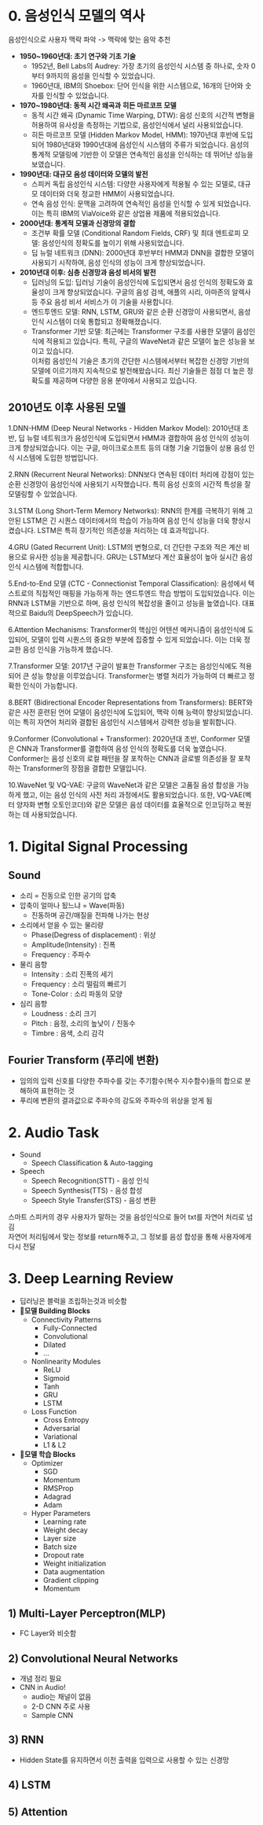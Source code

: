 # 0. 음성인식 모델의 역사  
음성인식으로 사용자 맥락 파악 -> 맥락에 맞는 음악 추천  

- **1950~1960년대: 초기 연구와 기초 기술**  
  - 1952년, Bell Labs의 Audrey: 가장 초기의 음성인식 시스템 중 하나로, 숫자 0부터 9까지의 음성을 인식할 수 있었습니다.  
  - 1960년대, IBM의 Shoebox: 단어 인식을 위한 시스템으로, 16개의 단어와 숫자를 인식할 수 있었습니다.  
- **1970~1980년대: 동적 시간 왜곡과 히든 마르코프 모델**  
  - 동적 시간 왜곡 (Dynamic Time Warping, DTW): 음성 신호의 시간적 변형을 허용하여 유사성을 측정하는 기법으로, 음성인식에서 널리 사용되었습니다.  
  - 히든 마르코프 모델 (Hidden Markov Model, HMM): 1970년대 후반에 도입되어 1980년대와 1990년대에 음성인식 시스템의 주류가 되었습니다. 음성의 통계적 모델링에 기반한 이 모델은 연속적인 음성을 인식하는 데 뛰어난 성능을 보였습니다.  
- **1990년대: 대규모 음성 데이터와 모델의 발전**  
  - 스피커 독립 음성인식 시스템: 다양한 사용자에게 적용될 수 있는 모델로, 대규모 데이터와 더욱 정교한 HMM이 사용되었습니다.  
  - 연속 음성 인식: 문맥을 고려하여 연속적인 음성을 인식할 수 있게 되었습니다. 이는 특히 IBM의 ViaVoice와 같은 상업용 제품에 적용되었습니다.  
- **2000년대: 통계적 모델과 신경망의 결합**  
  - 조건부 확률 모델 (Conditional Random Fields, CRF) 및 최대 엔트로피 모델: 음성인식의 정확도를 높이기 위해 사용되었습니다.  
  - 딥 뉴럴 네트워크 (DNN): 2000년대 후반부터 HMM과 DNN을 결합한 모델이 사용되기 시작하여, 음성 인식의 성능이 크게 향상되었습니다.  
- **2010년대 이후: 심층 신경망과 음성 비서의 발전**  
  - 딥러닝의 도입: 딥러닝 기술이 음성인식에 도입되면서 음성 인식의 정확도와 효율성이 크게 향상되었습니다. 구글의 음성 검색, 애플의 시리, 아마존의 알렉사 등 주요 음성 비서 서비스가 이 기술을 사용합니다.  
  - 엔드투엔드 모델: RNN, LSTM, GRU와 같은 순환 신경망이 사용되면서, 음성인식 시스템이 더욱 통합되고 정확해졌습니다.  
  - Transformer 기반 모델: 최근에는 Transformer 구조를 사용한 모델이 음성인식에 적용되고 있습니다. 특히, 구글의 WaveNet과 같은 모델이 높은 성능을 보이고 있습니다.  
  이처럼 음성인식 기술은 초기의 간단한 시스템에서부터 복잡한 신경망 기반의 모델에 이르기까지 지속적으로 발전해왔습니다. 최신 기술들은 점점 더 높은 정확도를 제공하며 다양한 응용 분야에서 사용되고 있습니다.  

## 2010년도 이후 사용된 모델  
1.DNN-HMM (Deep Neural Networks - Hidden Markov Model): 2010년대 초반, 딥 뉴럴 네트워크가 음성인식에 도입되면서 HMM과 결합하여 음성 인식의 성능이 크게 향상되었습니다. 이는 구글, 마이크로소프트 등의 대형 기술 기업들이 상용 음성 인식 시스템에 도입한 방법입니다.  

2.RNN (Recurrent Neural Networks): DNN보다 연속된 데이터 처리에 강점이 있는 순환 신경망이 음성인식에 사용되기 시작했습니다. 특히 음성 신호의 시간적 특성을 잘 모델링할 수 있었습니다.  

3.LSTM (Long Short-Term Memory Networks): RNN의 한계를 극복하기 위해 고안된 LSTM은 긴 시퀀스 데이터에서의 학습이 가능하여 음성 인식 성능을 더욱 향상시켰습니다. LSTM은 특히 장기적인 의존성을 처리하는 데 효과적입니다.  

4.GRU (Gated Recurrent Unit): LSTM의 변형으로, 더 간단한 구조와 적은 계산 비용으로 유사한 성능을 제공합니다. GRU는 LSTM보다 계산 효율성이 높아 실시간 음성인식 시스템에 적합합니다.  

5.End-to-End 모델 (CTC - Connectionist Temporal Classification): 음성에서 텍스트로의 직접적인 매핑을 가능하게 하는 엔드투엔드 학습 방법이 도입되었습니다. 이는 RNN과 LSTM을 기반으로 하며, 음성 인식의 복잡성을 줄이고 성능을 높였습니다. 대표적으로 Baidu의 DeepSpeech가 있습니다.  

6.Attention Mechanisms: Transformer의 핵심인 어텐션 메커니즘이 음성인식에 도입되어, 모델이 입력 시퀀스의 중요한 부분에 집중할 수 있게 되었습니다. 이는 더욱 정교한 음성 인식을 가능하게 했습니다.  

7.Transformer 모델: 2017년 구글이 발표한 Transformer 구조는 음성인식에도 적용되어 큰 성능 향상을 이루었습니다. Transformer는 병렬 처리가 가능하여 더 빠르고 정확한 인식이 가능합니다.  

8.BERT (Bidirectional Encoder Representations from Transformers): BERT와 같은 사전 훈련된 언어 모델이 음성인식에 도입되어, 맥락 이해 능력이 향상되었습니다. 이는 특히 자연어 처리와 결합된 음성인식 시스템에서 강력한 성능을 발휘합니다.  

9.Conformer (Convolutional + Transformer): 2020년대 초반, Conformer 모델은 CNN과 Transformer를 결합하여 음성 인식의 정확도를 더욱 높였습니다.   Conformer는 음성 신호의 로컬 패턴을 잘 포착하는 CNN과 글로벌 의존성을 잘 포착하는 Transformer의 장점을 결합한 모델입니다.  

10.WaveNet 및 VQ-VAE: 구글의 WaveNet과 같은 모델은 고품질 음성 합성을 가능하게 했고, 이는 음성 인식의 사전 처리 과정에서도 활용되었습니다. 또한, VQ-VAE(벡터 양자화 변형 오토인코더)와 같은 모델은 음성 데이터를 효율적으로 인코딩하고 복원하는 데 사용되었습니다.  

# 1. Digital Signal Processing  
## Sound  
- 소리 = 진동으로 인한 공기의 압축  
- 압축이 얼마나 됬느냐 = Wave(파동)  
  - 진동하며 공간/매질을 전파해 나가는 현상  
- 소리에서 얻을 수 있는 물리량     
  - Phase(Degress of displacement) : 위상  
  - Amplitude(Intensity) : 진폭    
  - Frequency : 주파수  
- 물리 음향  
  - Intensity : 소리 진폭의 세기  
  - Frequency : 소리 떨림의 빠르기  
  - Tone-Color : 소리 파동의 모양  
- 심리 음향  
  - Loudness : 소리 크기  
  - Pitch : 음정, 소리의 높낮이 / 진동수  
  - Timbre : 음색, 소리 감각  
 
## Fourier Transform (푸리에 변환)   
- 임의의 입력 신호를 다양한 주파수를 갖는 주기함수(복수 지수함수)들의 합으로 분해하여 표현하는 것  
- 푸리에 변환의 결과값으로 주파수의 강도와 주파수의 위상을 얻게 됨  

# 2. Audio Task  
- Sound  
  - Speech Classification & Auto-tagging  
- Speech  
  - Speech Recognition(STT) - 음성 인식  
  - Speech Synthesis(TTS) - 음성 합성  
  - Speech Style Transfer(STS) - 음성 변환  

스마트 스피커의 경우 사용자가 말하는 것을 음성인식으로 들어 txt를 자연어 처리로 넘김  
자연어 처리팀에서 맞는 정보를 return해주고, 그 정보를 음성 합성을 통해 사용자에게 다시 전달  

# 3. Deep Learning Review  
- 딥러닝은 블럭을 조립하는것과 비슷함  
- **모델 Building Blocks**  
  - Connectivity Patterns  
    - Fully-Connected  
    - Convolutional  
    - Dilated  
    - ...
  - Nonlinearity Modules  
    - ReLU  
    - Sigmoid  
    - Tanh  
    - GRU  
    - LSTM  
  - Loss Function  
    - Cross Entropy  
    - Adversarial  
    - Variational  
    - L1 & L2  
- **모델 학습 Blocks**  
  - Optimizer  
    - SGD  
    - Momentum  
    - RMSProp  
    - Adagrad  
    - Adam  
  - Hyper Parameters  
    - Learning rate  
    - Weight decay  
    - Layer size  
    - Batch size  
    - Dropout rate  
    - Weight initialization  
    - Data augmentation  
    - Gradient clipping  
    - Momentum

## 1) Multi-Layer Perceptron(MLP)   
- FC Layer와 비슷함

## 2) Convolutional Neural Networks
- 개념 정리 필요
- CNN in Audio!
  - audio는 채널이 없음
  - 2-D CNN 주로 사용
  - Sample CNN

## 3) RNN
 - Hidden State를 유지하면서 이전 출력을 입력으로 사용할 수 있는 신경망

## 4) LSTM

## 5) Attention
